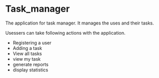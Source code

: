 # Task_manager
The application for task manager.
It manages the uses and their tasks.

Usessers can take following actions with the application. 
- Registering a user
- Adding a task
- View all tasks
- view my task
- generate reports
- display statistics
